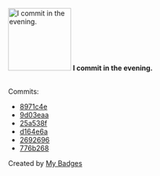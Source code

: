 <img src="https://my-badges.github.io/my-badges/evening-commits.png" alt="I commit in the evening." title="I commit in the evening." width="128">
<strong>I commit in the evening.</strong>
<br><br>

Commits:

- <a href="https://github.com/VatsalSy/Vatsal_CV/commit/8971c4e669603ec5f7a92ec974d45c658ab034f1">8971c4e</a>
- <a href="https://github.com/VatsalSy/Vatsal_CV/commit/9d03eaa8f738fc26c58fc597ca5e7d56e3863624">9d03eaa</a>
- <a href="https://github.com/VatsalSy/Drop-impact-on-viscous-liquid-films/commit/25a538ff1e6d2ffb39e8865481d493b79d70bbf3">25a538f</a>
- <a href="https://github.com/VatsalSy/Drop-impact-on-viscous-liquid-films/commit/d164e6a59e5ccb721260ea6a5ceac3acc23f5370">d164e6a</a>
- <a href="https://github.com/VatsalSy/RemindersSync/commit/2692696286cd2c1157407458b93e2422a61657df">2692696</a>
- <a href="https://github.com/VatsalSy/VatsalSy.github.io/commit/776b268e85f482e0fec08bba89b255c0ca820308">776b268</a>


Created by <a href="https://github.com/my-badges/my-badges">My Badges</a>